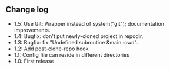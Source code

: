 ## Change log

* 1.5: Use Git::Wrapper instead of system("git"); documentation improvements.
* 1.4: Bugfix: don't put newly-cloned project in repodir.
* 1.3: Bugfix: fix "Undefined subroutine &main::cwd".
* 1.2: Add post-clone-repo hook
* 1.1: Config file can reside in different directories
* 1.0: First release
